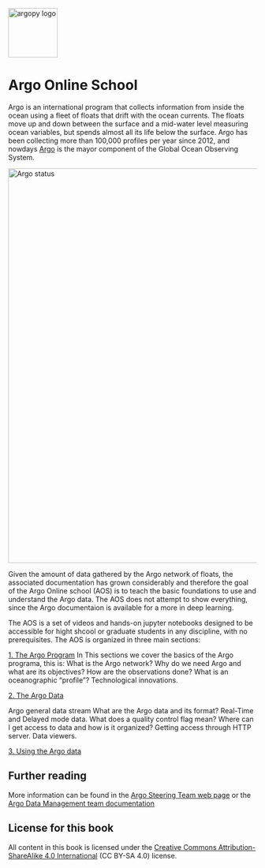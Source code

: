 <img src="https://raw.githubusercontent.com/euroargodev/argoonlineschool/master/images/logoAoS.png" alt="argopy logo" width="100"/>

# Argo Online School
Argo is an international program that collects information from inside the ocean using a fleet of floats that drift with the ocean currents. The floats move up and down between the surface and a mid-water level  measuring ocean variables, but spends almost all its life below the surface. Argo has been collecting more than 100,000 profiles per year since 2012, and nowdays [Argo](https://argo.ucsd.edu/) is the mayor component of the Global Ocean Observing System.

<img src="http://sio-argo.ucsd.edu/statusbig.gif" alt="Argo status" width="800"/>

Given the amount of data gathered by the Argo network of floats, the associated documentation has grown considerably and therefore the goal of the Argo Online school (AOS) is to teach the basic foundations to use and understand the Argo data. The AOS does not attempt to show everything, since the Argo documentaion is available for a more in deep learning. 

The AOS is a set of videos and hands-on jupyter notebooks designed to be accessible for hight shcool or graduate students in any discipline, with no prerequisites. The AOS is organized in three main sections:

[1. The Argo Program](https://euroargodev.github.io/argoonlineschool/Lectures/L01_TheArgoProgram/C10_TheArgoProgram_intro.html)
In This sections we cover the basics of the Argo programa, this is: What is the Argo network?
    Why do we need Argo and what are its objectives?
    How are the observations done?
    What is an oceanographic “profile”?
    Technological innovations.

[2. The Argo Data](https://euroargodev.github.io/argoonlineschool/Lectures/L02_TheArgoData/C10_TheArgoData_intro.html)

Argo general data stream
What are the Argo data and its format?
Real-Time and Delayed mode data.
What does a quality control flag mean?
Where can I get access to data and how is it organized?
Getting access through HTTP server.  Data viewers.



[3. Using the Argo data](https://euroargodev.github.io/argoonlineschool/Lectures/L02_TheArgoData/C10_TheArgoData_intro.html)


## Further reading
More information can be found in the [Argo Steering Team web page](http://www.argo.ucsd.edu/) or the [Argo Data Management team documentation](http://www.argodatamgt.org/Documentation)


## License for this book
All content in this book is licensed under the [Creative Commons Attribution-ShareAlike 4.0 International](https://creativecommons.org/licenses/by-sa/4.0/)
(CC BY-SA 4.0) license.
